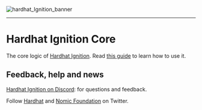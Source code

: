 ![hardhat_Ignition_banner](https://github.com/NomicFoundation/hardhat-ignition/assets/24030/cc73227b-8791-4bb3-bc9a-a39be69d215f)

---

# Hardhat Ignition Core

The core logic of [Hardhat Ignition](https://hardhat.org/ignition). Read [this guide](https://hardhat.org/ignition/docs/getting-started) to learn how to use it.

## Feedback, help and news

[Hardhat Ignition on Discord](https://hardhat.org/ignition-discord): for questions and feedback.

Follow [Hardhat](https://x.com/HardhatHQ) and [Nomic Foundation](https://x.com/NomicFoundation) on Twitter.

